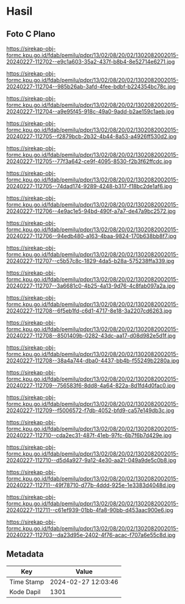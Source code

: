 # Hasil

## Foto C Plano

https://sirekap-obj-formc.kpu.go.id/fdab/pemilu/pdpr/13/02/08/20/02/1302082002015-20240227-112702--e9c1a603-35a2-437f-b8b4-8e52714e6271.jpg

https://sirekap-obj-formc.kpu.go.id/fdab/pemilu/pdpr/13/02/08/20/02/1302082002015-20240227-112704--985b26ab-3afd-4fee-bdbf-b224354bc78c.jpg

https://sirekap-obj-formc.kpu.go.id/fdab/pemilu/pdpr/13/02/08/20/02/1302082002015-20240227-112704--a9e95f45-918c-49a0-9add-b2ae159c1aeb.jpg

https://sirekap-obj-formc.kpu.go.id/fdab/pemilu/pdpr/13/02/08/20/02/1302082002015-20240227-112705--f2879bcb-2b32-4b44-8a53-a4926ff530d2.jpg

https://sirekap-obj-formc.kpu.go.id/fdab/pemilu/pdpr/13/02/08/20/02/1302082002015-20240227-112705--77f3a642-ce9f-4095-8530-f2b3f62ffcdc.jpg

https://sirekap-obj-formc.kpu.go.id/fdab/pemilu/pdpr/13/02/08/20/02/1302082002015-20240227-112705--74dad174-9289-4248-b317-f18bc2de1af6.jpg

https://sirekap-obj-formc.kpu.go.id/fdab/pemilu/pdpr/13/02/08/20/02/1302082002015-20240227-112706--4e9ac1e5-94bd-490f-a7a7-de47a9bc2572.jpg

https://sirekap-obj-formc.kpu.go.id/fdab/pemilu/pdpr/13/02/08/20/02/1302082002015-20240227-112706--94edb480-a163-4baa-9824-170b638bb8f7.jpg

https://sirekap-obj-formc.kpu.go.id/fdab/pemilu/pdpr/13/02/08/20/02/1302082002015-20240227-112707--c5b57c8c-1829-4da5-b28a-575238ffa339.jpg

https://sirekap-obj-formc.kpu.go.id/fdab/pemilu/pdpr/13/02/08/20/02/1302082002015-20240227-112707--3a6681c0-4b25-4a13-9d76-4c8fab097a2a.jpg

https://sirekap-obj-formc.kpu.go.id/fdab/pemilu/pdpr/13/02/08/20/02/1302082002015-20240227-112708--6f5eb1fd-c6d1-4717-8e18-3a2207cd6263.jpg

https://sirekap-obj-formc.kpu.go.id/fdab/pemilu/pdpr/13/02/08/20/02/1302082002015-20240227-112708--8501409b-0282-43dc-aa17-d08d982e5d1f.jpg

https://sirekap-obj-formc.kpu.go.id/fdab/pemilu/pdpr/13/02/08/20/02/1302082002015-20240227-112708--38a4a744-dba0-4437-bb4b-f55249b2280a.jpg

https://sirekap-obj-formc.kpu.go.id/fdab/pemilu/pdpr/13/02/08/20/02/1302082002015-20240227-112709--756583f6-8dd8-4a64-822a-8d1fd4d0fac0.jpg

https://sirekap-obj-formc.kpu.go.id/fdab/pemilu/pdpr/13/02/08/20/02/1302082002015-20240227-112709--f5006572-f7db-4052-bfd9-ca57e149db3c.jpg

https://sirekap-obj-formc.kpu.go.id/fdab/pemilu/pdpr/13/02/08/20/02/1302082002015-20240227-112710--cda2ec31-487f-41eb-97fc-6b7f6b7d429e.jpg

https://sirekap-obj-formc.kpu.go.id/fdab/pemilu/pdpr/13/02/08/20/02/1302082002015-20240227-112710--d5d4a927-9a12-4e30-aa21-049a9de5c0b8.jpg

https://sirekap-obj-formc.kpu.go.id/fdab/pemilu/pdpr/13/02/08/20/02/1302082002015-20240227-112711--49f78710-d77b-4ddd-925e-1e3383d4048d.jpg

https://sirekap-obj-formc.kpu.go.id/fdab/pemilu/pdpr/13/02/08/20/02/1302082002015-20240227-112711--c61ef939-01bb-4fa8-90bb-d453aac900e6.jpg

https://sirekap-obj-formc.kpu.go.id/fdab/pemilu/pdpr/13/02/08/20/02/1302082002015-20240227-112703--da23d95e-2402-4f76-acac-f707a6e55c8d.jpg


## Metadata

| Key        | Value               |
| ---------- | ------------------- |
| Time Stamp | 2024-02-27 12:03:46 |
| Kode Dapil | 1301                |



